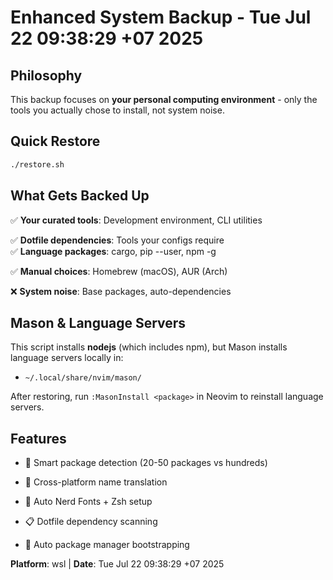 
# Enhanced System Backup - Tue Jul 22 09:38:29 +07 2025


## Philosophy
This backup focuses on **your personal computing environment** - only the tools you actually chose to install, not system noise.

## Quick Restore


```bash
./restore.sh
```


## What Gets Backed Up

✅ **Your curated tools**: Development environment, CLI utilities  

✅ **Dotfile dependencies**: Tools your configs require  
✅ **Language packages**: cargo, pip --user, npm -g  

✅ **Manual choices**: Homebrew (macOS), AUR (Arch)  

❌ **System noise**: Base packages, auto-dependencies


## Mason & Language Servers

This script installs **nodejs** (which includes npm), but Mason installs language servers locally in:

- `~/.local/share/nvim/mason/`


After restoring, run `:MasonInstall <package>` in Neovim to reinstall language servers.

## Features

- 🎯 Smart package detection (20-50 packages vs hundreds)

- 🔄 Cross-platform name translation  
- 🎨 Auto Nerd Fonts + Zsh setup
- 📋 Dotfile dependency scanning

- 🔧 Auto package manager bootstrapping

**Platform**: wsl | **Date**: Tue Jul 22 09:38:29 +07 2025
